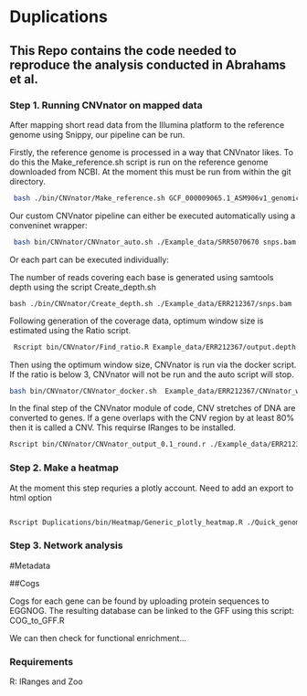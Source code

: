 # Duplications

## This Repo contains the code needed to reproduce the analysis conducted in  Abrahams et al.

### Step 1. Running CNVnator on mapped data

After mapping short read data from the Illumina platform to the reference genome using Snippy, our pipeline can be run. 

Firstly, the reference genome is processed in a way that CNVnator likes. To do this the Make_reference.sh script is run on the reference genome downloaded from NCBI. At the moment this must be run from within the git directory.
```bash
 bash ./bin/CNVnator/Make_reference.sh GCF_000009065.1_ASM906v1_genomic.fna
```


Our custom CNVnator pipeline can either be executed automatically using a conveninet wrapper:
```bash
 bash bin/CNVnator/CNVnator_auto.sh ./Example_data/SRR5070670 snps.bam
```



Or each part can be executed individually:

The number of reads covering each base is generated using samtools depth using the script Create_depth.sh
```
bash ./bin/CNVnator/Create_depth.sh ./Example_data/ERR212367/snps.bam
``` 

Following generation of the coverage data,  optimum window size is estimated using the Ratio script.
```bash
 Rscript bin/CNVnator/Find_ratio.R Example_data/ERR212367/output.depth
```

Then using the optimum window size, CNVnator is run via the docker script. If the ratio is below 3, CNVnator will not be run and the auto script will stop.

```bash
bash bin/CNVnator/CNVnator_docker.sh  Example_data/ERR212367/CNVnator_window_table_top_hit.txt
```

In the final step of the CNVnator module of code, CNV stretches of DNA are converted to genes. If a gene overlaps with the CNV region by at least 80% then it is called a CNV. This requirse IRanges to be installed.

```bash
Rscript bin/CNVnator/CNVnator_output_0.1_round.r ./Example_data/ERR212367/CNVnator_out_100.txt GCF_000009065.1_ASM906v1_genomic.gff
```

### Step 2. Make a heatmap


At the moment this step requries a plotly account. Need to add an export to html option


```bash

Rscript Duplications/bin/Heatmap/Generic_plotly_heatmap.R ./Quick_genome_download/Mapped_genomes/all_cnvnator_results.txt GRAPH_NAME
```

### Step 3. Network analysis




#Metadata

##Cogs

Cogs for each gene can be found by uploading protein sequences to EGGNOG. The resulting database can be linked to the GFF using this script: COG_to_GFF.R

We can then check for functional enrichment...


### Requirements
R:
IRanges and Zoo
